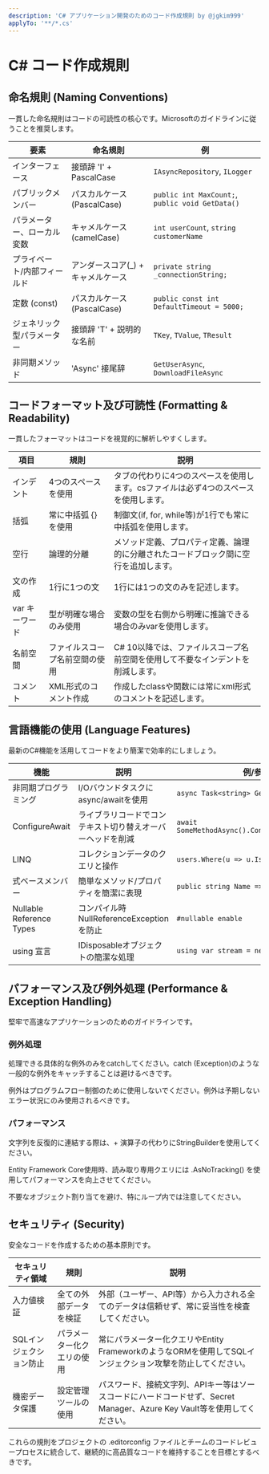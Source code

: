 ```yaml
---
description: 'C# アプリケーション開発のためのコード作成規則 by @jgkim999'
applyTo: '**/*.cs'
---
```


# C# コード作成規則

## 命名規則 (Naming Conventions)

一貫した命名規則はコードの可読性の核心です。Microsoftのガイドラインに従うことを推奨します。

| 要素 | 命名規則 | 例 |
|------|-----------|------|
| インターフェース | 接頭辞 'I' + PascalCase | `IAsyncRepository`, `ILogger` |
| パブリックメンバー | パスカルケース (PascalCase) | `public int MaxCount;`, `public void GetData()` |
| パラメーター、ローカル変数 | キャメルケース (camelCase) | `int userCount`, `string customerName` |
| プライベート/内部フィールド | アンダースコア(_) + キャメルケース | `private string _connectionString;` |
| 定数 (const) | パスカルケース (PascalCase) | `public const int DefaultTimeout = 5000;` |
| ジェネリック型パラメーター | 接頭辞 'T' + 説明的な名前 | `TKey`, `TValue`, `TResult` |
| 非同期メソッド | 'Async' 接尾辞 | `GetUserAsync`, `DownloadFileAsync` |

## コードフォーマット及び可読性 (Formatting & Readability)

一貫したフォーマットはコードを視覚的に解析しやすくします。

| 項目 | 規則 | 説明 |
|------|------|------|
| インデント | 4つのスペースを使用 | タブの代わりに4つのスペースを使用します。csファイルは必ず4つのスペースを使用します。 |
| 括弧 | 常に中括弧 {} を使用 | 制御文(if, for, while等)が1行でも常に中括弧を使用します。 |
| 空行 | 論理的分離 | メソッド定義、プロパティ定義、論理的に分離されたコードブロック間に空行を追加します。 |
| 文の作成 | 1行に1つの文 | 1行には1つの文のみを記述します。 |
| var キーワード | 型が明確な場合のみ使用 | 変数の型を右側から明確に推論できる場合のみvarを使用します。 |
| 名前空間 | ファイルスコープ名前空間の使用 | C# 10以降では、ファイルスコープ名前空間を使用して不要なインデントを削減します。 |
| コメント | XML形式のコメント作成 | 作成したclassや関数には常にxml形式のコメントを記述します。 |

## 言語機能の使用 (Language Features)

最新のC#機能を活用してコードをより簡潔で効率的にしましょう。

| 機能 | 説明 | 例/参考 |
|------|------|------|
| 非同期プログラミング | I/Oバウンドタスクにasync/awaitを使用 | `async Task<string> GetDataAsync()` |
| ConfigureAwait | ライブラリコードでコンテキスト切り替えオーバーヘッドを削減 | `await SomeMethodAsync().ConfigureAwait(false)` |
| LINQ | コレクションデータのクエリと操作 | `users.Where(u => u.IsActive).ToList()` |
| 式ベースメンバー | 簡単なメソッド/プロパティを簡潔に表現 | `public string Name => _name;` |
| Nullable Reference Types | コンパイル時NullReferenceExceptionを防止 | `#nullable enable` |
| using 宣言 | IDisposableオブジェクトの簡潔な処理 | `using var stream = new FileStream(...);` |

## パフォーマンス及び例外処理 (Performance & Exception Handling)

堅牢で高速なアプリケーションのためのガイドラインです。

### 例外処理

処理できる具体的な例外のみをcatchしてください。catch (Exception)のような一般的な例外をキャッチすることは避けるべきです。

例外はプログラムフロー制御のために使用しないでください。例外は予期しないエラー状況にのみ使用されるべきです。

### パフォーマンス

文字列を反復的に連結する際は、+ 演算子の代わりにStringBuilderを使用してください。

Entity Framework Core使用時、読み取り専用クエリには .AsNoTracking() を使用してパフォーマンスを向上させてください。

不要なオブジェクト割り当てを避け、特にループ内では注意してください。

## セキュリティ (Security)

安全なコードを作成するための基本原則です。

| セキュリティ領域 | 規則 | 説明 |
|------|------|------|
| 入力値検証 | 全ての外部データを検証 | 外部（ユーザー、API等）から入力される全てのデータは信頼せず、常に妥当性を検査してください。 |
| SQLインジェクション防止 | パラメーター化クエリの使用 | 常にパラメーター化クエリやEntity FrameworkのようなORMを使用してSQLインジェクション攻撃を防止してください。 |
| 機密データ保護 | 設定管理ツールの使用 | パスワード、接続文字列、APIキー等はソースコードにハードコードせず、Secret Manager、Azure Key Vault等を使用してください。 |

これらの規則をプロジェクトの .editorconfig ファイルとチームのコードレビュープロセスに統合して、継続的に高品質なコードを維持することを目標とするべきです。
